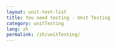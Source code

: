 ```yaml
---
layout: unit-test-list
title: You need testing - Unit Testing
category: unitTesting
lang: zh
permalink: /zh/unitTesting/
---
```


